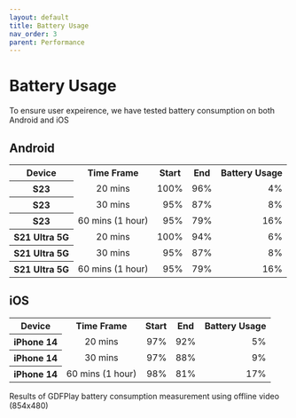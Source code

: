 ```yaml
---
layout: default
title: Battery Usage
nav_order: 3
parent: Performance
---
```


# Battery Usage

To ensure user expeirence, we have tested battery consumption on both Android and iOS

## Android

<table>
    <tr>
        <th>Device</th>
        <th>Time Frame</th>
        <th>Start</th>
        <th>End</th>
        <th>Battery Usage</th>
    </tr>
    <tr>
        <th>S23</th>
        <td align="center">20 mins</td>
        <td align="right">100%</td>
        <td align="right">96%</td>
        <td align="right">4%</td>
    </tr>
    <tr>
        <th>S23</th>
        <td align="center">30 mins</td>
        <td align="right">95%</td>
        <td align="right">87%</td>
        <td align="right">8%</td>
    </tr>
    <tr>
        <th>S23</th>
        <td align="center">60 mins (1 hour)</td>
        <td align="right">95%</td>
        <td align="right">79%</td>
        <td align="right">16%</td>
    </tr>
    <tr>
        <th>S21 Ultra 5G</th>
        <td align="center">20 mins</td>
        <td align="right">100%</td>
        <td align="right">94%</td>
        <td align="right">6%</td>
    </tr>
    <tr>
        <th>S21 Ultra 5G</th>
        <td align="center">30 mins</td>
        <td align="right">95%</td>
        <td align="right">87%</td>
        <td align="right">8%</td>
    </tr>
    <tr>
        <th>S21 Ultra 5G</th>
        <td align="center">60 mins (1 hour)</td>
        <td align="right">95%</td>
        <td align="right">79%</td>
        <td align="right">16%</td>
    </tr>
</table>

## iOS

<table>
    <tr>
        <th>Device</th>
        <th>Time Frame</th>
        <th>Start</th>
        <th>End</th>
        <th>Battery Usage</th>
    </tr>
    <tr>
        <th>iPhone 14</th>
        <td align="center">20 mins</td>
        <td align="right">97%</td>
        <td align="right">92%</td>
        <td align="right">5%</td>
    </tr>
        <tr>
        <th>iPhone 14</th>
        <td align="center">30 mins</td>
        <td align="right">97%</td>
        <td align="right">88%</td>
        <td align="right">9%</td>
    </tr>
        <tr>
        <th>iPhone 14</th>
        <td align="center">60 mins (1 hour)</td>
        <td align="right">98%</td>
        <td align="right">81%</td>
        <td align="right">17%</td>
    </tr>
</table>

Results of GDFPlay battery consumption measurement using offline video (854x480)
